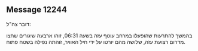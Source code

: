 ## Message 12244

דובר צה"ל:

בהמשך להתרעות שהופעלו במרחב עוטף עזה בשעה 06:31, זוהו ארבעה שיגורים שחצו מדרום רצועת עזה, שלושה מהם יורטו על ידי חיל האוויר, זוהתה נפילה בשטח פתוח.

